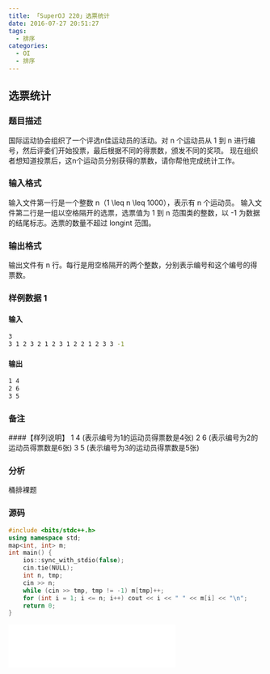 ```yaml
---
title: 「SuperOJ 220」选票统计
date: 2016-07-27 20:51:27
tags:
  - 排序
categories: 
  - OI
  - 排序
---
```

## 选票统计
### 题目描述
国际运动协会组织了一个评选n佳运动员的活动。对 n 个运动员从 1 到 n 进行编号，然后评委们开始投票，最后根据不同的得票数，颁发不同的奖项。
现在组织者想知道投票后，这n个运动员分别获得的票数，请你帮他完成统计工作。
<!-- more -->
### 输入格式
输入文件第一行是一个整数 n（1 \leq n \leq 1000），表示有 n 个运动员。
输入文件第二行是一组以空格隔开的选票，选票值为 1 到 n 范围类的整数，以 -1 为数据的结尾标志。选票的数量不超过 longint 范围。
### 输出格式
输出文件有 n 行。每行是用空格隔开的两个整数，分别表示编号和这个编号的得票数。
### 样例数据 1
#### 输入
``` bash
3
3 1 2 3 2 1 2 3 1 2 2 1 2 3 3 -1
```
#### 输出
``` bash
1 4
2 6
3 5
```
### 备注
####【样列说明】
1 4    (表示编号为1的运动员得票数是4张)
2 6    (表示编号为2的运动员得票数是6张)
3 5    (表示编号为3的运动员得票数是5张)
### 分析
桶排裸题
### 源码
``` cpp
#include <bits/stdc++.h>
using namespace std;
map<int, int> m;
int main() {
    ios::sync_with_stdio(false);
    cin.tie(NULL);
    int n, tmp;
    cin >> n;
    while (cin >> tmp, tmp != -1) m[tmp]++;
    for (int i = 1; i <= n; i++) cout << i << " " << m[i] << "\n";
    return 0;
}
```
<iframe frameborder="no" border="0" marginwidth="0" marginheight="0" width=330 height=86 src="//music.163.com/outchain/player?type=2&id=27643981&auto=1&height=66"></iframe>